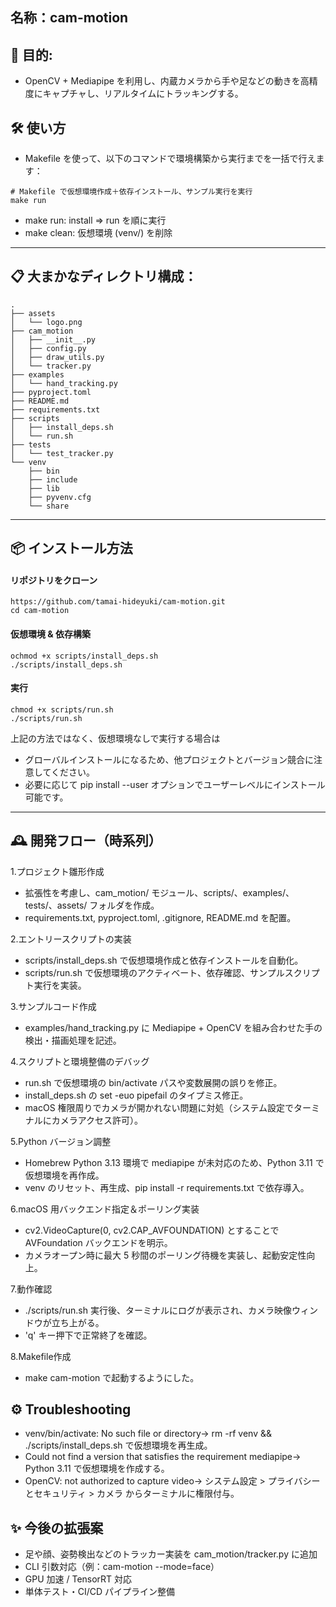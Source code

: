 ## 名称：cam-motion


## 🚀 目的:
- OpenCV + Mediapipe を利用し、内蔵カメラから手や足などの動きを高精度にキャプチャし、リアルタイムにトラッキングする。

## 🛠️ 使い方
- Makefile を使って、以下のコマンドで環境構築から実行までを一括で行えます：
```
# Makefile で仮想環境作成＋依存インストール、サンプル実行を実行
make run
```
- make run: install ⇒ run を順に実行
- make clean: 仮想環境 (venv/) を削除

---

## 📋 大まかなディレクトリ構成：
```
.
├── assets
│   └── logo.png
├── cam_motion
│   ├── __init__.py
│   ├── config.py
│   ├── draw_utils.py
│   └── tracker.py
├── examples
│   └── hand_tracking.py
├── pyproject.toml
├── README.md
├── requirements.txt
├── scripts
│   ├── install_deps.sh
│   └── run.sh
├── tests
│   └── test_tracker.py
└── venv
    ├── bin
    ├── include
    ├── lib
    ├── pyvenv.cfg
    └── share
```
---
## 📦 インストール方法
#### リポジトリをクローン
```
https://github.com/tamai-hideyuki/cam-motion.git
cd cam-motion
```
#### 仮想環境 & 依存構築
```
ochmod +x scripts/install_deps.sh
./scripts/install_deps.sh
```
#### 実行
```
chmod +x scripts/run.sh
./scripts/run.sh
```
上記の方法ではなく、仮想環境なしで実行する場合は
- グローバルインストールになるため、他プロジェクトとバージョン競合に注意してください。
- 必要に応じて pip install --user オプションでユーザーレベルにインストール可能です。

---

## 🕰️ 開発フロー（時系列）
1.プロジェクト雛形作成
- 拡張性を考慮し、cam_motion/ モジュール、scripts/、examples/、tests/、assets/ フォルダを作成。
- requirements.txt, pyproject.toml, .gitignore, README.md を配置。

2.エントリースクリプトの実装
- scripts/install_deps.sh で仮想環境作成と依存インストールを自動化。
- scripts/run.sh で仮想環境のアクティベート、依存確認、サンプルスクリプト実行を実装。

3.サンプルコード作成
- examples/hand_tracking.py に Mediapipe + OpenCV を組み合わせた手の検出・描画処理を記述。

4.スクリプトと環境整備のデバッグ
- run.sh で仮想環境の bin/activate パスや変数展開の誤りを修正。
- install_deps.sh の set -euo pipefail のタイプミス修正。
- macOS 権限周りでカメラが開かれない問題に対処（システム設定でターミナルにカメラアクセス許可）。

5.Python バージョン調整
- Homebrew Python 3.13 環境で mediapipe が未対応のため、Python 3.11 で仮想環境を再作成。
- venv のリセット、再生成、pip install -r requirements.txt で依存導入。

6.macOS 用バックエンド指定＆ポーリング実装
- cv2.VideoCapture(0, cv2.CAP_AVFOUNDATION) とすることで AVFoundation バックエンドを明示。
- カメラオープン時に最大 5 秒間のポーリング待機を実装し、起動安定性向上。

7.動作確認
- ./scripts/run.sh 実行後、ターミナルにログが表示され、カメラ映像ウィンドウが立ち上がる。
- 'q' キー押下で正常終了を確認。

8.Makefile作成
- make cam-motion で起動するようにした。

## ⚙️ Troubleshooting
- venv/bin/activate: No such file or directory→ rm -rf venv && ./scripts/install_deps.sh で仮想環境を再生成。
- Could not find a version that satisfies the requirement mediapipe→ Python 3.11 で仮想環境を作成する。
- OpenCV: not authorized to capture video→ システム設定 > プライバシーとセキュリティ > カメラ からターミナルに権限付与。


## ✨ 今後の拡張案
- 足や顔、姿勢検出などのトラッカー実装を cam_motion/tracker.py に追加
- CLI 引数対応（例：cam-motion --mode=face）
- GPU 加速 / TensorRT 対応
- 単体テスト・CI/CD パイプライン整備


